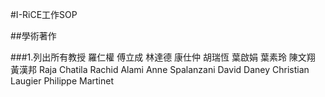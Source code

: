 #I-RiCE工作SOP

##學術著作

###1.列出所有教授
羅仁權
傅立成
林達德
康仕仲
胡瑞恆
葉啟娟
葉素玲
陳文翔
黃漢邦
Raja Chatila
Rachid Alami
Anne Spalanzani
David Daney
Christian Laugier
Philippe Martinet
